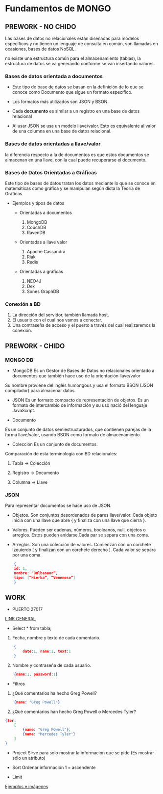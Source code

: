 # Fundamentos de MONGO

## PREWORK - NO CHIDO 


Las bases de datos no relacionales están diseñadas para modelos específicos y no tienen un lenguaje de consulta en común, son llamadas en ocasiones, bases de datos NoSQL.

no existe una estructura común para el almacenamiento (tablas), la estructura de datos se va generando conforme se van insertando valores.

### Bases de datos orientada a documentos 

- Este tipo de base de datos se basan en la definición de lo que se conoce como Documento que sigue un formato específico.

- Los formatos más utilizados son JSON y BSON.

- Cada **documento** es similar a un registro en una base de datos relacional

- Al usar JSON se usa un modelo llave/valor. Esto es equivalente al valor de una columna en una base de datos relacional.

### Bases de datos orientadas a llave/valor

la diferencia respecto a la de documentos es que estos documentos se almacenan en una llave, con la cual puede recuperarse el documento.

### Bases de Datos Orientadas a Gráficas

Este tipo de bases de datos tratan los datos mediante lo que se conoce en matemáticas como gráfica y se manipulan según dicta la Teoría de Gráficas.

- Ejemplos y tipos de datos
    - Orientadas a documentos
        1. MongoDB
        2. CouchDB
        3. RavenDB

    - Orientadas a llave valor
        1. Apache Cassandra
        2. Riak
        3. Redis

    - Orientadas a gráficas
        1. NEO4J
        2. Dex
        3. Sones GraphDB


### Conexión a BD

1. La dirección del servidor, también llamada host.
2. El usuario con el cual nos vamos a conectar.
3. Una contraseña de acceso y el puerto a través del cual realizaremos la conexión.


## PREWORK - CHIDO


### MONGO DB 

- MongoDB 
Es un Gestor de Bases de Datos no relacionales orientado a documentos que también hace uso de la orientación llave/valor

Su nombre proviene del inglés humongous y usa el formato BSON (JSON compilador) para almacenar datos.

- JSON 
Es un formato compacto de representación de objetos. Es un formato de intercambio de información y su uso nació del lenguaje JavaScript.

- Documento

Es un conjunto de datos semiestructurados, que contienen parejas de la forma llave/valor, usando BSON como formato de almacenamiento.

- Colección
Es un conjunto de documentos.


Comparación de esta terminología con BD relacionales:

1. Tabla -> Colección

2. Registro -> Documento

3. Columna -> Llave

### JSON

Para representar documentos se hace uso de JSON.

- Objetos. 
Son conjuntos desordenados de pares llave/valor. 
Cada objeto inicia con una llave que abre { y finaliza con una llave que cierra }. 

- Valores. 
Pueden ser cadenas, números, booleanos, null, objetos o arreglos. 
Estos pueden anidarse.Cada par se separa con una coma.

- Arreglos. 
Son una colección de valores. 
Comienzan con un corchete izquierdo [ y finalizan con un corchete derecho ]. 
Cada valor se separa por una coma.

```json 
    {
    id: 1,
    nombre: “Bulbasaur”,
    tipo: [“Hierba”, “Venenoso”]
    }
```


## WORK 

- PUERTO 27017


[LINK GENERAL](https://github.com/beduExpert/A1-Introduccion-a-Bases-de-Datos-Santander/tree/main/Sesion-04)


- Select * from tabla;

1. Fecha, nombre y texto de cada comentario.

```json 
    {
        date:1, name:1, text:1
    }
```

2. Nombre y contraseña de cada usuario.
```json 
    {name:1, password:1}	
```


- Filtros 

1. ¿Qué comentarios ha hecho Greg Powell?

```json 
    {name: "Greg Powell"}	
```


2. ¿Qué comentarios han hecho Greg Powell o Mercedes Tyler?
```json
{$or: 
    [
        {name: "Greg Powell"}, 
        {name: "Mercedes Tyler"}
    ]
}
```

- Project 
Sirve para solo mostrar la información que se pide (Es mostrar sólo un atributo)

- Sort
Ordenar información 1 = ascendente 

- Limit 


[Ejemplos e imágenes ](https://github.com/beduExpert/A1-Introduccion-a-Bases-de-Datos-Santander/blob/main/Sesion-04/Reto-02/Readme.md)

